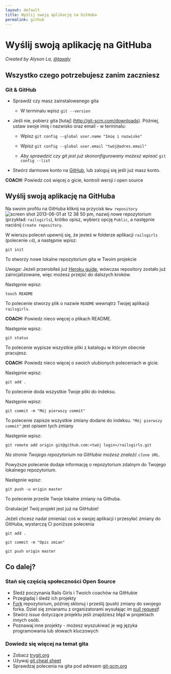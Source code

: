 ```yaml
---
layout: default
title: Wyślij swoją aplikację na GitHuba
permalink: github
---
```


# Wyślij swoją aplikację na GitHuba

*Created by Alyson La, [@taxaly](https://www.twitter.com/taxaly)*

## Wszystko czego potrzebujesz zanim zaczniesz

### Git & GitHub

* Sprawdź czy masz zainstalowanego gita
	* W terminalu wpisz `git --version`

* Jeśli nie, pobierz gita [tutaj] (http://git-scm.com/downloads).
	Później, ustaw swoje imię i nazwisko oraz email - w terminalu:
	* Wpisz `git config --global user.name "Imię i nazwisko"`
	* Wpisz `git config --global user.email "twój@adres.email"`

	* _Aby sprawdzić czy git jest już skononfigurowany możesz wpisać_ `git config --list`

* Stwórz darmowe konto na [GitHub](https://github.com), lub zaloguj się jeśli już masz konto.

**COACH:** Powiedz coś więcej o gicie, kontroli wersji i open source

## Wyślij swoją aplikację na GitHuba

Na swoim profilu na GitHuba kliknij na przycisk `New repository` ![screen shot 2013-06-01 at 12 38 50 pm](https://f.cloud.github.com/assets/2623954/595307/eb70c6cc-caf2-11e2-9d2d-60deb31ac049.png), nazwij nowe repozytorium (przykład: `railsgirls`), krótko opisz, wybierz opcję `Public`, a następnie naciśnij `Create repository`.

W wierszu poleceń upewnij się, że jesteś w folderze aplikacji `railsgirls` (polecenie `cd`), a następnie wpisz:

`git init`

To stworzy nowe lokalne repozytorium gita w Twoim projekcie

*Uwaga:* Jeżeli przerobiłaś już [Heroku guide](/heroku), wówczas repository zostało już zainicjalizowane, więc możesz przejść do dalszych kroków.

Następnie wpisz:

`touch README`

To polecenie stworzy plik o nazwie `README` wewnątrz Twojej aplikacji `railsgirls`.

**COACH:** Powiedz nieco więcej o plikach README.

Następnie wpisz:

`git status`

To polecenie wypisze wszystkie pliki z katalogu w którym obecnie pracujesz.

**COACH:** Powiedz nieco więcej o swoich ulubionych poleceniach w gicie.

Następnie wpisz:

`git add .`

To polecenie doda wszystkie Twoje pliki do indeksu.

Następnie wpisz:

`git commit -m "Mój pierwszy commit"`

To polecenie zapisze wszystkie zmiany dodane do indeksu. `"Mój pierwszy commit"` jest opisem tych zmiany

Następnie wpisz:

`git remote add origin git@github.com:<twój login>/railsgirls.git`

_Na stronie Twojego repozytorium na GitHubie możesz znaleźć `clone URL`._

Powyższe polecenie dodaje informację o repozytorium zdalnym do Twojego lokalnego repozytorium.

Następnie wpisz:

`git push -u origin master`

To polecenie prześle Twoje lokalne zmiany na Githuba.

Gratulacje! Twój projekt jest już na GitHubie!

Jeżeli chcesz nadal zmieniać coś w swojej aplikacji i przesyłać zmiany do GitHuba, wystarczą Ci poniższe polecenia

`git add .`

`git commit -m "Opis zmian"`

`git push origin master`

## Co dalej?

### Stań się częścią społeczności Open Source

 * Śledź poczynania Rails Girls i Twoich coachów na GitHubie
 * Przeglądaj i śledź ich projekty
 * [Fork](https://help.github.com/articles/fork-a-repo) repozytorium, później sklonuj i prześlij (push) zmiany do swojego forka. Dziel się zmianamu z organizatorami wysułając im [pull request](https://help.github.com/articles/using-pull-requests)!
 * Stwórz _issue_ dotyczące projektu jeśli znajdziesz błąd w projektach innych osób.
 * Poznawaj inne projekty - możesz wyszukiwać je wg języka programowania lub słowach kluczowych

### Dowiedz się więcej na temat gita

 * Zobacz [trygit.org](http://try.github.io/)
 * Używaj [git cheat sheet](http://rogerdudler.github.io/git-guide/files/git_cheat_sheet.pdf)
 * Sprawdzaj polecenia na gita pod adresem [git-scm.org](http://git-scm.com/)






